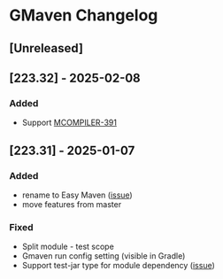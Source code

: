 # GMaven Changelog

## [Unreleased]

## [223.32] - 2025-02-08

### Added

- Support [MCOMPILER-391](https://issues.apache.org/jira/browse/MCOMPILER-391)

## [223.31] - 2025-01-07
### Added

- rename to Easy Maven ([issue](https://github.com/grisha9/gmaven-plugin/issues/10))
- move features from master
### Fixed
- Split module - test scope
- Gmaven run config setting (visible in Gradle)
- Support test-jar type for module dependency ([issue](https://github.com/grisha9/gmaven-plugin/issues/15))
